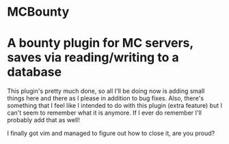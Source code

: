 # MCBounty
A bounty plugin for MC servers, saves via reading/writing to a database
==================
This plugin's pretty much done, so all I'll be doing now is adding small things here and there as I please in addition to bug fixes.
Also, there's something that I feel like I intended to do with this plugin (extra feature) but I can't seem to remember what it is anymore. If I ever do remember I'll probably add that as well!

I finally got vim and managed to figure out how to close it, are you proud?

